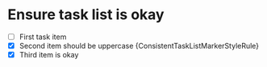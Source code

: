 # Ensure task list is okay

- [ ] First task item
- [x] Second item should be uppercase {ConsistentTaskListMarkerStyleRule}
- [X] Third item is okay
